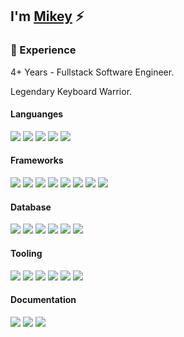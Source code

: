 ## I'm [Mikey](https://mikey.software) ⚡


### 💼 Experience
4+ Years - Fullstack Software Engineer.

Legendary Keyboard Warrior.

#### Languanges
<img src="https://img.shields.io/badge/HTML5-E34F26?style=for-the-badge&logo=html5&logoColor=white" /> <!-- HTML5 -->
<img src="https://img.shields.io/badge/CSS3-1572B6?style=for-the-badge&logo=css3&logoColor=white" /> <!-- CSS3 -->
<img src="https://img.shields.io/badge/Sass-CC6699?style=for-the-badge&logo=sass&logoColor=white" /> <!-- Sass -->
<img src="https://img.shields.io/badge/JavaScript-F7DF1E?style=for-the-badge&logo=javascript&logoColor=black" /> <!-- JavaScript -->
<img src="https://img.shields.io/badge/TypeScript-007ACC?style=for-the-badge&logo=typescript&logoColor=white" /> <!-- TypeScript -->

#### Frameworks
<img src="https://img.shields.io/badge/React-20232A?style=for-the-badge&logo=react&logoColor=61DAFB" /> <!-- React -->
<img src="https://img.shields.io/badge/React_Native-20232A?style=for-the-badge&logo=react&logoColor=61DAFB" /> <!-- React Native -->
<img src="https://img.shields.io/badge/next.js-000000?style=for-the-badge&logo=nextdotjs&logoColor=white" /> <!-- NextJS -->
<img src="https://img.shields.io/badge/Tailwind_CSS-38B2AC?style=for-the-badge&logo=tailwind-css&logoColor=white" /> <!-- Tailwind CSS -->
<img src="https://img.shields.io/badge/styled--components-DB7093?style=for-the-badge&logo=styled-components&logoColor=white" /> <!-- Styled Components -->
<img src="https://img.shields.io/badge/React_Native-20232A?style=for-the-badge&logo=react&logoColor=61DAFB" /> <!-- React Native -->
<img src="https://img.shields.io/badge/Node.js-339933?style=for-the-badge&logo=nodedotjs&logoColor=white" /> <!-- NodeJS -->
<img src="https://img.shields.io/badge/Express.js-000000?style=for-the-badge&logo=express&logoColor=white" /> <!-- Express -->

#### Database
<img src="https://img.shields.io/badge/PostgreSQL-316192?style=for-the-badge&logo=postgresql&logoColor=white" /> <!-- PostgreSQL -->
<img src="https://img.shields.io/badge/redis-%23DD0031.svg?&style=for-the-badge&logo=redis&logoColor=white" /> <!-- Redis -->
<img src="https://img.shields.io/badge/MongoDB-4EA94B?style=for-the-badge&logo=mongodb&logoColor=white" /> <!-- MongoDB -->
<img src="https://img.shields.io/badge/rabbitmq-%23FF6600.svg?&style=for-the-badge&logo=rabbitmq&logoColor=white" /> <!-- RabbitMQ -->
<img src="https://img.shields.io/badge/Neo4j-018bff?style=for-the-badge&logo=neo4j&logoColor=white" /> <!-- Neo4J -->
<img src="https://img.shields.io/badge/prisma-1B222D?style=for-the-badge&logo=prisma&logoColor=white" /> <!-- Prisma -->

#### Tooling
<img src="https://img.shields.io/badge/Git-F05032?style=for-the-badge&logo=git&logoColor=white" /> <!-- GIT -->
<img src="https://img.shields.io/badge/npm-CB3837?style=for-the-badge&logo=npm&logoColor=white" /> <!-- NPM -->
<img src="https://img.shields.io/badge/Docker-2CA5E0?style=for-the-badge&logo=docker&logoColor=white" /> <!-- Docker -->
<img src="https://img.shields.io/badge/Nginx-009639?style=for-the-badge&logo=nginx&logoColor=white" /> <!-- NGINX -->
<img src="https://img.shields.io/badge/Cypress-17202C?style=for-the-badge&logo=cypress&logoColor=white" /> <!-- Cypress -->
<img src="https://img.shields.io/badge/Nginx-009639?style=for-the-badge&logo=nginx&logoColor=white" /> <!-- NGINX -->

#### Documentation
<img src="https://img.shields.io/badge/GitBook-7B36ED?style=for-the-badge&logo=gitbook&logoColor=white" /> <!-- GitBook -->
<img src="https://img.shields.io/badge/storybook-FF4785?style=for-the-badge&logo=storybook&logoColor=white" /> <!-- StorybookJS -->
<img src="https://img.shields.io/badge/Swagger-85EA2D?style=for-the-badge&logo=Swagger&logoColor=white" /> <!-- Swagger -->

<!-- ### 💻 Technologies
- Front-end Development: **HTML5, CSS3, Javascript, Sass, React, Redux, NextJS, Vue, Vuex, Nuxt**
- Back-end Development: **NodeJS, Express, MongoDB, Mongoose, PostgreSQL, Sequelize, Redis**
- Mobile Development: **React Native, Apache Cordova, PhoneGap**
- Developement Operations: **Linux, Ubuntu, Nginx, Apache, Digital Ocean**
- Tooling & Scripting: **Python3, Strapi**

### 📬 Find Me  -->
